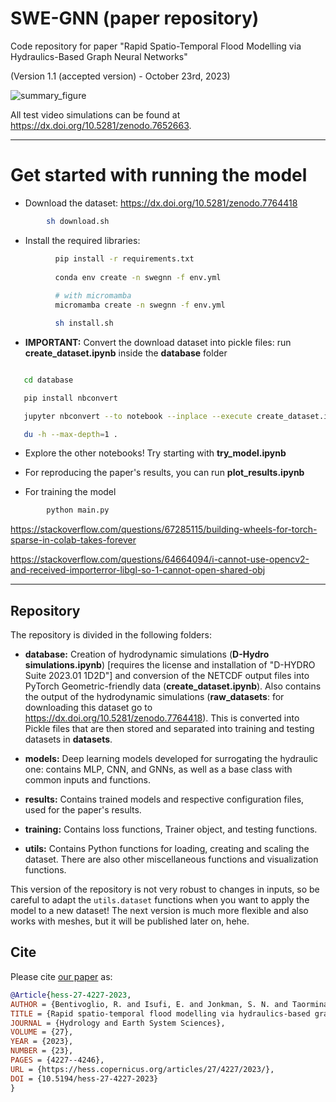 # SWE-GNN (paper repository)

Code repository for paper "Rapid Spatio-Temporal Flood Modelling via Hydraulics-Based Graph Neural Networks"

(Version 1.1 (accepted version) - October 23rd, 2023)

![summary_figure](summary_figure.png)

All test video simulations can be found at <https://dx.doi.org/10.5281/zenodo.7652663>.

---

# Get started with running the model

* Download the dataset: <https://dx.doi.org/10.5281/zenodo.7764418>


```bash
        sh download.sh
```

* Install the required libraries:

```bash
          pip install -r requirements.txt
          
          conda env create -n swegnn -f env.yml
          
          # with micromamba
          micromamba create -n swegnn -f env.yml

          sh install.sh
```

* **IMPORTANT:** Convert the download dataset into pickle files: run **create_dataset.ipynb** inside the **database** folder

```bash

   cd database

   pip install nbconvert

   jupyter nbconvert --to notebook --inplace --execute create_dataset.ipynb

   du -h --max-depth=1 .

```

* Explore the other notebooks! Try starting with **try_model.ipynb**

* For reproducing the paper's results, you can run **plot_results.ipynb**

* For training the model
```bash
        python main.py
```

https://stackoverflow.com/questions/67285115/building-wheels-for-torch-sparse-in-colab-takes-forever

https://stackoverflow.com/questions/64664094/i-cannot-use-opencv2-and-received-importerror-libgl-so-1-cannot-open-shared-obj

---

## Repository 

The repository is divided in the following folders:

* **database:** Creation of hydrodynamic simulations (**D-Hydro simulations.ipynb**) [requires the license and installation of "D-HYDRO Suite 2023.01 1D2D"] and conversion of the NETCDF output files into PyTorch Geometric-friendly data (**create_dataset.ipynb**).
Also contains the output of the hydrodynamic simulations (**raw_datasets**: for downloading this dataset go to <https://dx.doi.org/10.5281/zenodo.7764418>). This is converted into Pickle files that are then stored and separated into training and testing datasets in **datasets**.

* **models:**  Deep learning models developed for surrogating the hydraulic one: contains MLP, CNN, and GNNs, as well as a base class with common inputs and functions.

* **results:** Contains trained models and respective configuration files, used for the paper's results.

* **training:** Contains loss functions, Trainer object, and testing functions.

* **utils:** Contains Python functions for loading, creating and scaling the dataset. There are also other miscellaneous functions and visualization functions.

This version of the repository is not very robust to changes in inputs, so be careful to adapt the `utils.dataset` functions when you want to apply the model to a new dataset!
The next version is much more flexible and also works with meshes, but it will be published later on, hehe.

## Cite

Please cite [our paper](https://hess.copernicus.org/articles/27/4227/2023/) as:

```bibtex
@Article{hess-27-4227-2023,
AUTHOR = {Bentivoglio, R. and Isufi, E. and Jonkman, S. N. and Taormina, R.},
TITLE = {Rapid spatio-temporal flood modelling via hydraulics-based graph neural networks},
JOURNAL = {Hydrology and Earth System Sciences},
VOLUME = {27},
YEAR = {2023},
NUMBER = {23},
PAGES = {4227--4246},
URL = {https://hess.copernicus.org/articles/27/4227/2023/},
DOI = {10.5194/hess-27-4227-2023}
}
```
